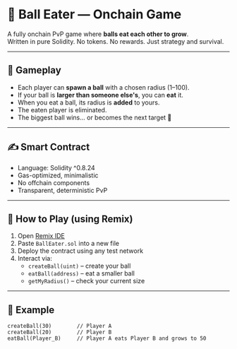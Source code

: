 # 🎱 Ball Eater — Onchain Game     
     
A fully onchain PvP game where **balls eat each other to grow**.     
Written in pure Solidity. No tokens. No rewards. Just strategy and survival.    
    
---   
     
## 🧠 Gameplay     
    
- Each player can **spawn a ball** with a chosen radius (1–100).     
- If your ball is **larger than someone else's**, you can **eat** it.     
- When you eat a ball, its radius is **added** to yours.   
- The eaten player is eliminated.      
- The biggest ball wins... or becomes the next target 🧨       
   
---  
    
## ✍️ Smart Contract      
    
- Language: Solidity ^0.8.24    
- Gas-optimized, minimalistic  
- No offchain components    
- Transparent, deterministic PvP  
 
--- 
 
## 🚀 How to Play (using Remix)  

1. Open [Remix IDE](https://remix.ethereum.org/)  
2. Paste `BallEater.sol` into a new file  
3. Deploy the contract using any test network 
4. Interact via: 
   - `createBall(uint)` – create your ball   
   - `eatBall(address)` – eat a smaller ball  
   - `getMyRadius()` – check your current size  

---

## 🧪 Example

```solidity
createBall(30)        // Player A
createBall(20)        // Player B
eatBall(Player_B)     // Player A eats Player B and grows to 50
